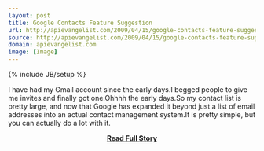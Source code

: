 ```yaml
---
layout: post
title: Google Contacts Feature Suggestion
url: http://apievangelist.com/2009/04/15/google-contacts-feature-suggestion/
source: http://apievangelist.com/2009/04/15/google-contacts-feature-suggestion/
domain: apievangelist.com
image: [Image]
---
```

{% include JB/setup %}<p>I have had my Gmail account since the early days.I begged people to give me invites and finally got one.Ohhhh the early days.So my contact list is pretty large, and now that Google has expanded it beyond just a list of email addresses into an actual contact management system.It is pretty simple, but you can actually do a lot with it.</p>
<center><p><a href="http://apievangelist.com/2009/04/15/google-contacts-feature-suggestion/" style='padding:25px; font-sze:18px; font-weight: bold;'>Read Full Story</a></p></center>
